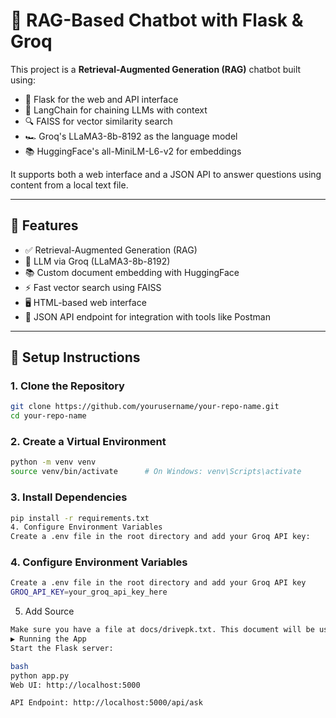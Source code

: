 # 🧠 RAG-Based Chatbot with Flask & Groq

This project is a **Retrieval-Augmented Generation (RAG)** chatbot built using:

- 🧩 Flask for the web and API interface  
- 🧠 LangChain for chaining LLMs with context  
- 🔍 FAISS for vector similarity search  
- 🏎️ Groq's LLaMA3-8b-8192 as the language model  
- 📚 HuggingFace's all-MiniLM-L6-v2 for embeddings  

It supports both a web interface and a JSON API to answer questions using content from a local text file.

---

## 🚀 Features

- ✅ Retrieval-Augmented Generation (RAG)
- 🧠 LLM via Groq (LLaMA3-8b-8192)
- 📚 Custom document embedding with HuggingFace
- ⚡ Fast vector search using FAISS
- 🖥️ HTML-based web interface
- 📡 JSON API endpoint for integration with tools like Postman

---

## 🔧 Setup Instructions

### 1. Clone the Repository

```bash
git clone https://github.com/yourusername/your-repo-name.git
cd your-repo-name
```
### 2. Create a Virtual Environment

```bash
python -m venv venv
source venv/bin/activate      # On Windows: venv\Scripts\activate
```

### 3. Install Dependencies
```bash
pip install -r requirements.txt
4. Configure Environment Variables
Create a .env file in the root directory and add your Groq API key:
```

### 4. Configure Environment Variables
```bash
Create a .env file in the root directory and add your Groq API key
GROQ_API_KEY=your_groq_api_key_here
```
5. Add Source 
```bash
Make sure you have a file at docs/drivepk.txt. This document will be used for generating context.
▶️ Running the App
Start the Flask server:

bash
python app.py
Web UI: http://localhost:5000

API Endpoint: http://localhost:5000/api/ask
```